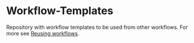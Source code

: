 # Workflow-Templates

Repository with workflow templates to be used from other workflows. For more see [Reusing workflows](https://docs.github.com/en/actions/using-workflows/reusing-workflows).
